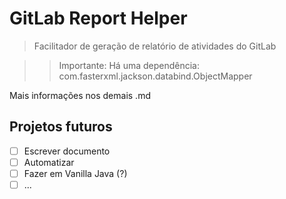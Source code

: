 # GitLab Report Helper

> Facilitador de geração de relatório de atividades do GitLab

>> Importante: Há uma dependência: com.fasterxml.jackson.databind.ObjectMapper

Mais informações nos demais .md

## Projetos futuros

- [ ] Escrever documento
- [ ] Automatizar
- [ ] Fazer em Vanilla Java (?)
- [ ] ...